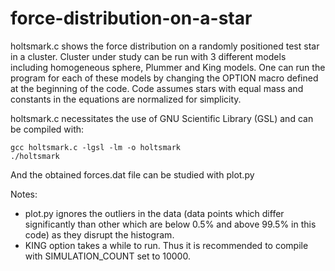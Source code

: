 # force-distribution-on-a-star
holtsmark.c shows the force distribution on a randomly positioned test star in a cluster. Cluster under study can be run with 3 different models including homogeneous sphere, Plummer and King models. One can run the program for each of these models by changing the OPTION macro defined at the beginning of the code. Code assumes stars with equal mass and constants in the equations are normalized for simplicity.

holtsmark.c necessitates the use of GNU Scientific Library (GSL) and can be compiled with:
```
gcc holtsmark.c -lgsl -lm -o holtsmark
./holtsmark
```

And the obtained forces.dat file can be studied with plot.py

Notes: 
* plot.py ignores the outliers in the data (data points which differ significantly than other which are below 0.5% and above 99.5% in this code) as they disrupt the histogram.
* KING option takes a while to run. Thus it is recommended to compile with SIMULATION_COUNT set to 10000.
